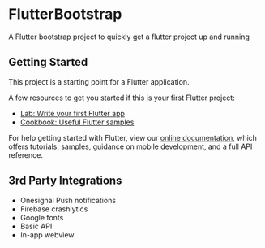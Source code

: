 # FlutterBootstrap
A Flutter bootstrap project to quickly get a flutter project up and running

## Getting Started

This project is a starting point for a Flutter application.

A few resources to get you started if this is your first Flutter project:

- [Lab: Write your first Flutter app](https://flutter.dev/docs/get-started/codelab)
- [Cookbook: Useful Flutter samples](https://flutter.dev/docs/cookbook)

For help getting started with Flutter, view our
[online documentation](https://flutter.dev/docs), which offers tutorials,
samples, guidance on mobile development, and a full API reference.


## 3rd Party Integrations

- Onesignal Push notifications
- Firebase crashlytics
- Google fonts
- Basic API
- In-app webview